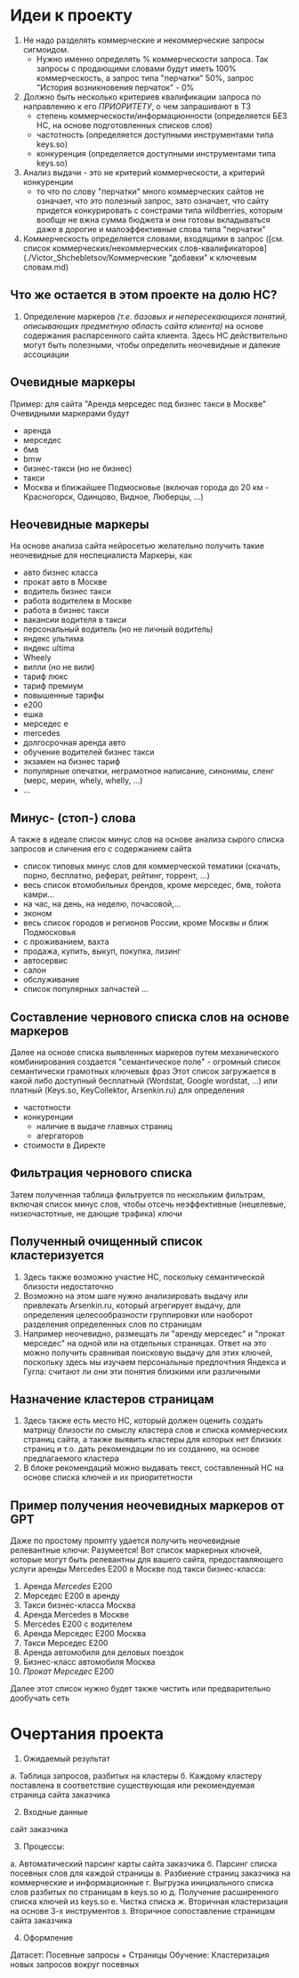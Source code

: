 # Идеи к проекту
1. Не надо разделять коммерческие и некоммерческие запросы сигмоидом.
   - Нужно именно определять % коммерческости запроса. Так запросы с продающими словами будут иметь 100% коммерческость, а запрос типа "перчатки" 50%, запрос "История возникновения перчаток" - 0%
2. Должно быть несколько критериев квалификации запроса по направлению к его _ПРИОРИТЕТУ_, о чем запрашивают в ТЗ
   - степень коммерческости/информационности (определяется БЕЗ НС, на основе подготовленных списков слов)
   - частотность (определяется доступными инструментами типа keys.so)
   - конкуренция (определяется доступными инструментами типа keys.so)
3. Анализ выдачи - это не критерий коммерческости, а критерий конкуренции
   - то что по слову "перчатки" много коммерческих сайтов не означает, что это полезный запрос, зато означает, что сайту придется конкурировать с сонстрами типа wildberries, которым вообще не вжна сумма бюджета и они готовы вкладываться даже в дорогие и малоэффективные слова типа "перчатки"
5. Коммерческость определяется словами, входящими в запрос ([см. список коммерческих/некоммерческих слов-квалификаторов](./Victor_Shchebletsov/Коммерческие "добавки" к ключевым словам.md)

## Что же остается в этом проекте на долю НС?
1. Определение маркеров _(т.е. базовых и непересекающихся понятий, описывающих предметную область сайта клиента)_ на основе содержания распарсенного сайта клиента. Здесь НС действительно могут быть полезными, чтобы определить неочевидные и далекие ассоциации

## Очевидные маркеры
Пример: для сайта "Аренда мерседес под бизнес такси в Москве"
Очевидными маркерами будут
- аренда
- мерседес
- бмв
- bmw
- бизнес-такси (но не бизнес)
- такси
- Москва и ближайшее Подмосковье (включая города до 20 км - Красногорск, Одинцово, Видное, Люберцы, ...)
## Неочевидные маркеры
На основе анализа сайта нейросетью желательно получить такие неочевидные для неспециалиста Маркеры, как
- авто бизнес класса
- прокат авто в Москве
- водитель бизнес такси
- работа водителем в Москве
- работа в бизнес такси
- вакансии водителя в такси
- персональный водитель (но не личный водитель)
- яндекс ультима
- яндекс ultima
- Wheely
- вилли (но не вили)
- тариф люкс
- тариф премиум
- повышенные тарифы
- е200
- ешка
- мерседес е
- mercedes
- долгосрочная аренда авто
- обучение водителей бизнес такси
- экзамен на бизнес тариф
- популярные опечатки, неграмотное написание, синонимы, сленг (мерс, мерин, whely, whelly, ...)
- ...
## Минус- (стоп-) слова
А также в идеале список минус слов на основе анализа сырого списка запросов и сличения его с содержанием сайта
- список типовых минус слов для коммерческой тематики (скачать, порно, бесплатно, реферат, рейтинг, торрент, ...)
- весь список втомобильных брендов, кроме мерседес, бмв, тойота камри...
- на час, на день, на неделю, почасовой,...
- эконом
- весь список городов и регионов России, кроме Москвы и ближ Подмосковья
- с проживанием, вахта
- продажа, купить, выкуп, покупка, лизинг
- автосервис
- салон
- обслуживание
- список популярных запчастей
...
## Cоставление чернового списка слов на основе маркеров
Далее на основе списка выявленных маркеров путем механического комбинирования создается "семантическое поле" - огромный список семантически грамотных ключевых фраз
Этот список загружается в какой либо доступный бесплатный (Wordstat, Google wordstat, ...) или платный (Keys.so, KeyCollektor, Arsenkin.ru) для определения
- частотности
- конкуренции
  * наличие в выдаче главных страниц
  * агергаторов
- стоимости в Директе

## Фильтрация чернового списка
Затем полученная таблица фильтруется по нескольким фильтрам, включая список минус слов, чтобы отсечь неэффективные (нецелевые, низкочастотные, не дающие трафика) ключи

## Полученный очищенный список кластеризуется
1. Здесь также возможно участие НС, поскольку семантической близости недостаточно
2. Возможно на этом шаге нужно анализировать выдачу или привлекать Arsenkin.ru, который агрегирует выдачу, для определения целесообразности группировки или наоборот разделения определенных слов по страницам
3. Например неочевидно, размещать ли "аренду мерседес" и "прокат мерседес" на одной или на отдельных страницах. Ответ на это можно получить сравнивая поисковую выдачу для этих ключей, поскольку здесь мы изучаем персональные предпочтния Яндекса и Гугла: считают ли они эти понятия близкими или различными

## Назначение кластеров страницам
1. Здесь также есть место НС, который должен оценить создать матрицу близости по смыслу кластера слов и списка коммерческих страниц сайта, а также выявить кластеры для которых нет близких страниц и т.о. дать рекомендации по их созданию, на основе предлагаемого кластера
2. В блоке рекомендаций можно выдавать текст, составленный НС на основе списка ключей и их приоритетности

## Пример получения неочевидных маркеров от GPT

Даже по простому промпту удается получить неочевидные релевантные ключи:
Разумеется! Вот список маркерных ключей, которые могут быть релевантны для вашего сайта, предоставляющего услуги аренды Mercedes E200 в Москве под такси бизнес-класса:

1. Аренда _Mercedes_ E200
2. Мерседес Е200 в аренду
3. Такси бизнес-класса Москва
4. Аренда Mercedes в Москве
5. Mercedes E200 с водителем
6. Аренда Мерседес Е200 Москва
7. Такси Мерседес Е200
8. Аренда автомобиля для деловых поездок
9. Бизнес-класс автомобиля Москва
10. _Прокат Мерседес_ Е200

Далее этот список нужно будет также чистить или предварительно дообучать сеть

# Очертания проекта
1. Ожидаемый результат

а. Таблица запросов, разбитых на кластеры
б. Каждому кластеру поставлена в соответствие существующая или рекомендуемая страница сайта заказчика

2. Входные данные

сайт заказчика

3. Процессы:

а. Автоматический парсинг карты сайта заказчика
б. Парсинг списка посевных слов для каждой страницы
в. Разбиение страниц заказчика на коммерческие и информационные
г. Выгрузка инициального списка слов разбитых по страницам в keys.so ю
д. Получение расширенного списка ключей из keys.so
е. Чистка списка
ж. Вторичная кластеризация на основе 3-х инструментов
з. Вторичное сопоставление страницам сайта заказчика

4. Оформление 

Датасет: Посевные запросы + Страницы
Обучение: Кластеризация новых запросов вокруг посевных
